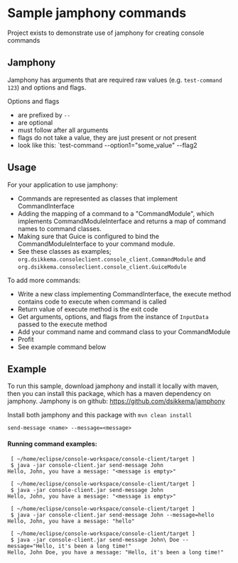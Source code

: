 # Sample jamphony commands

Project exists to demonstrate use of jamphony for creating console commands

## Jamphony

Jamphony has arguments that are required raw values (e.g. `test-command 123`) and options and flags.

Options and flags
 * are prefixed by `--`
 * are optional
 * must follow after all arguments
 * flags do not take a value, they are just present or not present
 * look like this: `test-command --option1="some_value" --flag2

## Usage

For your application to use jamphony:
* Commands are represented as classes that implement CommandInterface
* Adding the mapping of a command to a "CommandModule", which implements CommandModuleInterface and returns a map of command names to command classes.
* Making sure that Guice is configured to bind the CommandModuleInterface to your command module.
* See these classes as examples; `org.dsikkema.consoleclient.console_client.CommandModule` and `org.dsikkema.consoleclient.console_client.GuiceModule`

To add more commands:
* Write a new class implementing CommandInterface, the execute method contains code to execute when command is called
* Return value of execute method is the exit code
* Get arguments, options, and flags from the instance of `InputData` passed to the execute method
* Add your command name and command class to your CommandModule
* Profit
* See example command below

## Example
To run this sample, download jamphony and install it locally with maven, then you can install this package, which has a maven dependency on jamphony. Jamphony is on github: https://github.com/dsikkema/jamphony

Install both jamphony and this package with `mvn clean install`


`send-message <name> --message=<message>`

#### Running command examples:

```
 [ ~/home/eclipse/console-workspace/console-client/target ]
 $ java -jar console-client.jar send-message John
Hello, John, you have a message: "<message is empty>"

 [ ~/home/eclipse/console-workspace/console-client/target ]
 $ java -jar console-client.jar send-message John
Hello, John, you have a message: "<message is empty>"

 [ ~/home/eclipse/console-workspace/console-client/target ]
 $ java -jar console-client.jar send-message John --message=hello
Hello, John, you have a message: "hello"
 
 [ ~/home/eclipse/console-workspace/console-client/target ]
 $ java -jar console-client.jar send-message John\ Doe --message="Hello, it's been a long time!"
Hello, John Doe, you have a message: "Hello, it's been a long time!"
 

```
